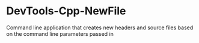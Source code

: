 # DevTools-Cpp-NewFile
Command line application that creates new headers and source files based on the command line parameters passed in
